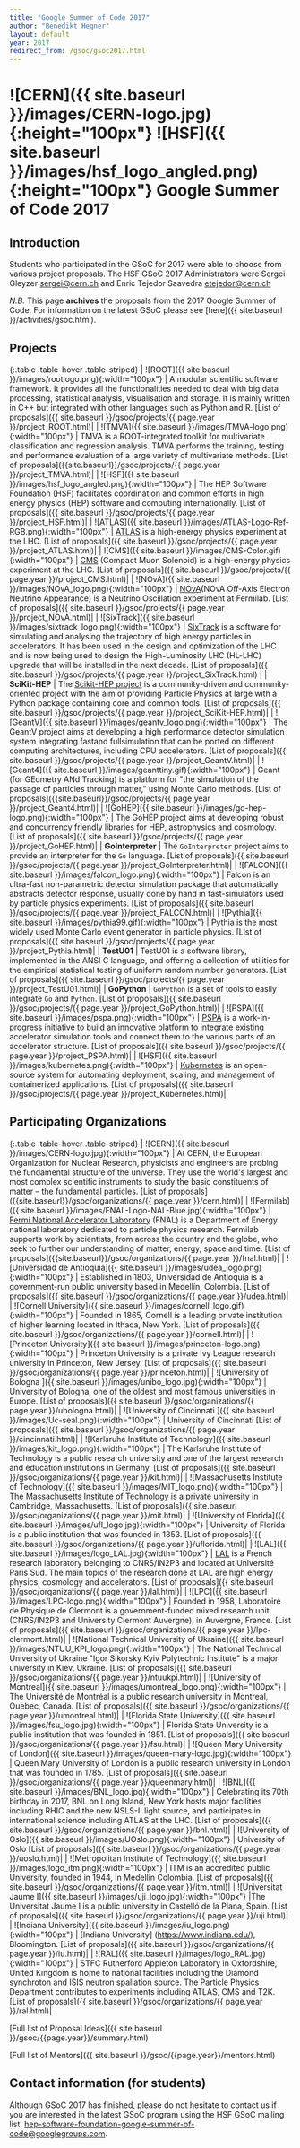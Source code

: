 ```yaml
---
title: "Google Summer of Code 2017"
author: "Benedikt Hegner"
layout: default
year: 2017
redirect_from: /gsoc/gsoc2017.html
---
```


# ![CERN]({{ site.baseurl }}/images/CERN-logo.jpg){:height="100px"} ![HSF]({{ site.baseurl }}/images/hsf_logo_angled.png){:height="100px"} Google Summer of Code 2017

## Introduction

Students who participated in the GSoC for 2017 were able to choose from various
project proposals. The HSF GSoC 2017 Administrators were Sergei Gleyzer
<a href="mailto:sergei@cern.ch">sergei@cern.ch</a> and Enric Tejedor Saavedra
<a href="mailto:etejedor@cern.ch">etejedor@cern.ch</a>

_N.B._ This page **archives** the proposals from the 2017 Google Summer of Code.
For information on the latest GSoC please see
[here]({{ site.baseurl }}/activities/gsoc.html).

## Projects

{:.table .table-hover .table-striped} |
![ROOT]({{ site.baseurl }}/images/rootlogo.png){:width="100px"} | A modular
scientific software framework. It provides all the functionalities needed to
deal with big data processing, statistical analysis, visualisation and storage.
It is mainly written in C++ but integrated with other languages such as Python
and R. [List of
proposals]({{ site.baseurl }}/gsoc/projects/{{ page.year }}/project_ROOT.html)|
| ![TMVA]({{ site.baseurl }}/images/TMVA-logo.png){:width="100px"} | TMVA is a
ROOT-integrated toolkit for multivariate classification and regression analysis.
TMVA performs the training, testing and performance evaluation of a large
variety of multivariate methods. [List of
proposals]({{site.baseurl}}/gsoc/projects/{{ page.year }}/project_TMVA.html)| |
![HSF]({{ site.baseurl }}/images/hsf_logo_angled.png){:width="100px"} | The HEP
Software Foundation (HSF) facilitates coordination and common efforts in high
energy physics (HEP) software and computing internationally. [List of
proposals]({{ site.baseurl }}/gsoc/projects/{{ page.year }}/project_HSF.html)| |
![ATLAS]({{ site.baseurl }}/images/ATLAS-Logo-Ref-RGB.png){:width="100px"} |
[ATLAS](https://atlas.web.cern.ch/Atlas/Collaboration/) is a high-energy physics
experiment at the LHC. [List of
proposals]({{ site.baseurl }}/gsoc/projects/{{ page.year }}/project_ATLAS.html)|
| ![CMS]({{ site.baseurl }}/images/CMS-Color.gif){:width="100px"} |
[CMS](http://cms.cern/) (Compact Muon Solenoid) is a high-energy physics
experiment at the LHC. [List of
proposals]({{ site.baseurl }}/gsoc/projects/{{ page.year }}/project_CMS.html)| |
![NOvA]({{ site.baseurl }}/images/NOvA_logo.png){:width="100px"} |
[NOvA](https://www-nova.fnal.gov)(NOvA Off-Axis Electron Neutrino Appearance) is
a Neutrino Oscillation experiment at Fermilab. [List of
proposals]({{ site.baseurl }}/gsoc/projects/{{ page.year }}/project_NOvA.html)|
| ![SixTrack]({{ site.baseurl }}/images/sixtrack_logo.png){:width="100px"} |
[SixTrack](http://cern.ch/sixtrack) is a software for simulating and analysing
the trajectory of high energy particles in accelerators. It has been used in the
design and optimization of the LHC and is now being used to design the
High-Luminosity LHC (HL-LHC) upgrade that will be installed in the next decade.
[List of
proposals]({{ site.baseurl }}/gsoc/projects/{{ page.year }}/project_SixTrack.html)
| | **SciKit-HEP** | The [Scikit-HEP project](http://scikit-hep.org/) is a
community-driven and community-oriented project with the aim of providing
Particle Physics at large with a Python package containing core and common
tools. [List of
proposals]({{ site.baseurl }}/gsoc/projects/{{ page.year }}/project_SciKit-HEP.html)|
| ![GeantV]({{ site.baseurl }}/images/geantv_logo.png){:width="100px"} | The
GeantV project aims at developing a high performance detector simulation system
integrating fastand fullsimulation that can be ported on different computing
architectures, including CPU accelerators. [List of
proposals]({{ site.baseurl }}/gsoc/projects/{{ page.year }}/project_GeantV.html)|
| ![Geant4]({{ site.baseurl }}/images/geanttiny.gif){:width="100px"} | Geant
(for GEometry ANd Tracking) is a platform for "the simulation of the passage of
particles through matter," using Monte Carlo methods. [List of
proposals]({{site.baseurl}}/gsoc/projects/{{ page.year }}/project_Geant4.html)|
| ![GoHEP]({{ site.baseurl }}/images/go-hep-logo.png){:width="100px"} | The
GoHEP project aims at developing robust and concurrency friendly libraries for
HEP, astrophysics and cosmology. [List of
proposals]({{ site.baseurl }}/gsoc/projects/{{ page.year }}/project_GoHEP.html)|
| **GoInterpreter** | The `GoInterpreter` project aims to provide an interpreter
for the `Go` language. [List of
proposals]({{ site.baseurl }}/gsoc/projects/{{ page.year }}/project_GoInterpreter.html)|
| ![FALCON]({{ site.baseurl }}/images/falcon_logo.png){:width="100px"} | Falcon
is an ultra-fast non-parametric detector simulation package that automatically
abstracts detector response, usually done by hand in fast-simulators used by
particle physics experiments. [List of
proposals]({{ site.baseurl }}/gsoc/projects/{{ page.year }}/project_FALCON.html)|
| ![Pythia]({{ site.baseurl }}/images/pythia99.gif){:width="100px"} |
[Pythia](http://home.thep.lu.se/Pythia/) is the most widely used Monte Carlo
event generator in particle physics. [List of
proposals]({{ site.baseurl }}/gsoc/projects/{{ page.year }}/project_Pythia.html)|
| **TestU01** | TestU01 is a software library, implemented in the ANSI C
language, and offering a collection of utilities for the empirical statistical
testing of uniform random number generators. [List of
proposals]({{ site.baseurl }}/gsoc/projects/{{ page.year }}/project_TestU01.html)|
| **GoPython** | `GoPython` is a set of tools to easily integrate `Go` and
`Python`. [List of
proposals]({{ site.baseurl }}/gsoc/projects/{{ page.year }}/project_GoPython.html)|
| ![PSPA]({{ site.baseurl }}/images/pspa.png){:width="100px"} |
[PSPA](https://groups.lal.in2p3.fr/pspa/) is a work-in-progress initiative to
build an innovative platform to integrate existing accelerator simulation tools
and connect them to the various parts of an accelerator structure. [List of
proposals]({{ site.baseurl }}/gsoc/projects/{{ page.year }}/project_PSPA.html)|
| ![HSF]({{ site.baseurl }}/images/kubernetes.png){:width="100px"} |
[Kubernetes](https://kubernetes.io/) is an open-source system for automating
deployment, scaling, and management of containerized applications. [List of
proposals]({{ site.baseurl }}/gsoc/projects/{{ page.year }}/project_Kubernetes.html)|

## Participating Organizations

{:.table .table-hover .table-striped} |
![CERN]({{ site.baseurl }}/images/CERN-logo.jpg){:width="100px"} | At CERN, the
European Organization for Nuclear Research, physicists and engineers are probing
the fundamental structure of the universe. They use the world's largest and most
complex scientific instruments to study the basic constituents of matter – the
fundamental particles. [List of
proposals]({{site.baseurl}}/gsoc/organizations/{{ page.year }}/cern.html)| |
![Fermilab]({{ site.baseurl }}/images/FNAL-Logo-NAL-Blue.jpg){:width="100px"} |
[Fermi National Accelerator Laboratory](http://www.fnal.gov/) (FNAL) is a
Department of Energy national laboratory dedicated to particle physics research.
Fermilab supports work by scientists, from across the country and the globe, who
seek to further our understanding of matter, energy, space and time. [List of
proposals]({{site.baseurl}}/gsoc/organizations/{{ page.year }}/fnal.html)| |
![Universidad de Antioquia]({{ site.baseurl }}/images/udea_logo.png){:width="100px"}
| Established in 1803, Universidad de Antioquia is a government-run public
university based in Medellín, Colombia. [List of
proposals]({{ site.baseurl }}/gsoc/organizations/{{ page.year }}/udea.html)| |
![Cornell University]({{ site.baseurl }}/images/cornell_logo.gif){:width="100px"}
| Founded in 1865, Cornell is a leading private institution of higher learning
located in Ithaca, New York. [List of
proposals]({{ site.baseurl }}/gsoc/organizations/{{ page.year }}/cornell.html)|
|
![Princeton University]({{ site.baseurl }}/images/princeton-logo.png){:width="100px"}
| Princeton University is a private Ivy League research university in Princeton,
New Jersey. [List of
proposals]({{ site.baseurl }}/gsoc/organizations/{{ page.year }}/princeton.html)|
|
![University of Bologna ]({{ site.baseurl }}/images/unibo_logo.jpg){:width="100px"}
| University of Bologna, one of the oldest and most famous universities in
Europe. [List of
proposals]({{ site.baseurl }}/gsoc/organizations/{{ page.year }}/ubologna.html)|
|
![University of Cincinnati ]({{ site.baseurl }}/images/Uc-seal.png){:width="100px"}
| University of Cincinnati [List of
proposals]({{ site.baseurl }}/gsoc/organizations/{{ page.year }}/cincinnati.html)|
|
![Karlsruhe Institute of Technology]({{ site.baseurl }}/images/kit_logo.png){:width="100px"}
| The Karlsruhe Institute of Technology is a public research university and one
of the largest research and education institutions in Germany. [List of
proposals]({{ site.baseurl }}/gsoc/organizations/{{ page.year }}/kit.html)| |
![Massachusetts Institute of Technology]({{ site.baseurl }}/images/MIT_logo.png){:width="100px"}
| The [Massachusetts Institute of Technology](http://web.mit.edu/) is a private
university in Cambridge, Massachusetts. [List of
proposals]({{ site.baseurl }}/gsoc/organizations/{{ page.year }}/mit.html)| |
![University of Florida]({{ site.baseurl }}/images/ufl_logo.jpg){:width="100px"}
| University of Florida is a public institution that was founded in 1853. [List
of
proposals]({{ site.baseurl }}/gsoc/organizations/{{ page.year }}/uflorida.html)|
| ![LAL]({{ site.baseurl }}/images/logo_LAL.jpg){:width="100px"} |
[LAL](http://www.lal.in2p3.fr) is a French research laboratory belonging to
CNRS/IN2P3 and located at Université Paris Sud. The main topics of the research
done at LAL are high energy physics, cosmology and accelerators. [List of
proposals]({{ site.baseurl }}/gsoc/organizations/{{ page.year }}/lal.html)| |
![LPC]({{ site.baseurl }}/images/LPC-logo.png){:width="100px"} | Founded in
1958, Laboratoire de Physique de Clermont is a government-funded mixed research
unit (CNRS/IN2P3 and University Clermont Auvergne), in Auvergne, France. [List
of
proposals]({{ site.baseurl }}/gsoc/organizations/{{ page.year }}/lpc-clermont.html)|
|
![National Technical University of Ukraine]({{ site.baseurl }}/images/NTUU_KPI_logo.png){:width="100px"}
| The National Technical University of Ukraine "Igor Sikorsky Kyiv Polytechnic
Institute" is a major university in Kiev, Ukraine. [List of
proposals]({{ site.baseurl }}/gsoc/organizations/{{ page.year }}/ntuukpi.html)|
|
![University of Montreal]({{ site.baseurl }}/images/umontreal_logo.png){:width="100px"}
| The Université de Montréal is a public research university in Montreal,
Quebec, Canada. [List of
proposals]({{ site.baseurl }}/gsoc/organizations/{{ page.year }}/umontreal.html)|
|
![Florida State University]({{ site.baseurl }}/images/fsu_logo.jpg){:width="100px"}
| Florida State University is a public institution that was founded in 1851.
[List of
proposals]({{ site.baseurl }}/gsoc/organizations/{{ page.year }}/fsu.html)| |
![Queen Mary University of London]({{ site.baseurl }}/images/queen-mary-logo.jpg){:width="100px"}
| Queen Mary University of London is a public research university in London that
was founded in 1785. [List of
proposals]({{ site.baseurl }}/gsoc/organizations/{{ page.year }}/queenmary.html)|
| ![BNL]({{ site.baseurl }}/images/BNL_logo.jpg){:width="100px"} | Celebrating
its 70th birthday in 2017, BNL on Long Island, New York hosts major facilities
including RHIC and the new NSLS-II light source, and participates in
international science including ATLAS at the LHC. [List of
proposals]({{ site.baseurl }}/gsoc/organizations/{{ page.year }}/bnl.html)| |
![University of Oslo]({{ site.baseurl }}/images/UOslo.png){:width="100px"} |
University of Oslo [List of
proposals]({{ site.baseurl }}/gsoc/organizations/{{ page.year }}/uoslo.html)| |
![Metropolitan Institute of Technology]({{ site.baseurl }}/images/logo_itm.png){:width="100px"}
| ITM is an accredited public University, founded in 1944, in Medellin Colombia.
[List of
proposals]({{ site.baseurl }}/gsoc/organizations/{{ page.year }}/itm.html)| |
![Universitat Jaume I]({{ site.baseurl }}/images/uji_logo.jpg){:width="100px"}
|The Universitat Jaume I is a public university in Castelló de la Plana, Spain.
[List of
proposals]({{ site.baseurl }}/gsoc/organizations/{{ page.year }}/uji.html)| |
![Indiana University]({{ site.baseurl }}/images/iu_logo.png){:width="100px"} |
[Indiana University] (https://www.indiana.edu/), Bloomington. [List of
proposals]({{ site.baseurl }}/gsoc/organizations/{{ page.year }}/iu.html)| |
![RAL]({{ site.baseurl }}/images/logo_RAL.jpg){:width="100px"} | STFC Rutherford
Appleton Laboratory in Oxfordshire, United Kingdom is home to national
facilities including the Diamond synchroton and ISIS neutron spallation source.
The Particle Physics Department contributes to experiments including ATLAS, CMS
and T2K. [List of
proposals]({{ site.baseurl }}/gsoc/organizations/{{ page.year }}/ral.html)|

[Full list of Proposal
Ideas]({{ site.baseurl }}/gsoc/{{page.year}}/summary.html)

[Full list of Mentors]({{ site.baseurl }}/gsoc/{{page.year}}/mentors.html)

## Contact information (for students)

Although GSoC 2017 has finished, please do not hesitate to contact us if you are
interested in the latest GSoC program using the HSF GSoC mailing list:
[hep-software-foundation-google-summer-of-code@googlegroups.com](mailto:hep-software-foundation-google-summer-of-code@googlegroups.com).
